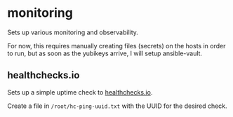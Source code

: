 # monitoring

Sets up various monitoring and observability.

For now, this requires manually creating files (secrets) on the hosts in order
to run, but as soon as the yubikeys arrive, I will setup ansible-vault.

## healthchecks.io

Sets up a simple uptime check to [healthchecks.io](https://healthchecks.io).

Create a file in `/root/hc-ping-uuid.txt` with the UUID for the desired check.
